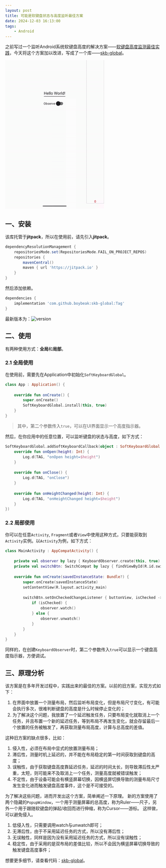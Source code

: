 ```yaml
---
layout: post
title: 可能是软键盘状态与高度监听最佳方案
date: 2024-12-03 16:13:00
tags:
    - Android
---
```


之前写过一个监听Android系统软键盘高度的解决方案——[软键盘高度监测最佳实践](./2023-07-29-软键盘高度监测最佳实践.md)，今天将这个方案加以改进，写成了一个库——[skb-global](https://github.com/boybeak/skb-global)。

<!-- more -->

![gif](/assets/images/skb-global.gif)

## 一、安装
该库托管于**jitpack**，所以在使用前，请先引入**jitpack**。
```groovy
dependencyResolutionManagement {
    repositoriesMode.set(RepositoriesMode.FAIL_ON_PROJECT_REPOS)
    repositories {
        mavenCentral()
        maven { url 'https://jitpack.io' }
    }
}
```
然后添加依赖。
```groovy
dependencies {
    implementation 'com.github.boybeak:skb-global:Tag'
}
```
最新版本为：![version](https://jitpack.io/v/boybeak/skb-global.svg)

## 二、使用
有两种使用方式：**全局**和**局部**。

### 2.1 全局使用
在使用前，需要先在Application中初始化`SoftKeyboardGlobal`。
```kotlin
class App : Application() {

    override fun onCreate() {
        super.onCreate()
        SoftKeyboardGlobal.install(this, true)
    }
}
```
> 其中，第二个参数传入`true`，可以在UI界面显示一个高度指示器。

然后，在你应用中的任意位置，可以监听键盘的状态与高度，如下方式：
```kotlin
SoftKeyboardGlobal.addSoftKeyboardCallback(object : SoftKeyboardGlobal.SoftKeyboardCallback {
    override fun onOpen(height: Int) {
        Log.d(TAG, "onOpen height=$height")
    }

    override fun onClose() {
        Log.d(TAG, "onClose")
    }

    override fun onHeightChanged(height: Int) {
        Log.d(TAG, "onHeightChanged height=$height")
    }
})
```

### 2.2 局部使用
你可以在任意`Activity`, `Fragment`或者`View`中使用这种方式，只要能获取到`Activity`实例。以`Activity`为例，如下方式：
```kotlin
class MainActivity : AppCompatActivity() {

    private val observer by lazy { KeyboardObserver.create(this, true) }
    private val switchBtn: SwitchCompat by lazy { findViewById(R.id.switchBtn) }

    override fun onCreate(savedInstanceState: Bundle?) {
        super.onCreate(savedInstanceState)
        setContentView(R.layout.activity_main)

        switchBtn.setOnCheckedChangeListener { buttonView, isChecked ->
            if (isChecked) {
                observer.watch()
            } else {
                observer.unwatch()
            }
        }
    }
}
```
同样的，在创建`KeyboardObserver`时，第二个参数传入`true`可以显示一个键盘高度指示器，方便调试。

## 三、原理分析
该方案是在多年开发过程中，实践出来的最佳的方案。以前的旧方案，实现方式如下：
1. 在界面中放置一个测量布局，然后监听布局变化，但是布局尺寸变化，有可能会执行多次，很难判断键盘的高度是什么时候停止变化的；
2. 为了解决这个问题，我放置了一个延迟触发任务，只要布局变化就取消上一个任务，并且布置一个新的延迟任务，等到布局不再发生变化，就会存留最后一个放置的任务被触发了，再获取测量布局高度，计算与总高度的差值。

这种旧方案的缺点很多，比如：
1. 侵入性，必须在布局中显式的放置测量布局；
2. 滞后性，测量时机上延迟的，并不能在布局稳定的第一时间获取到键盘的高度；
3. 误触性，由于获取键盘高度靠延迟任务，延迟的时间太长，则导致滞后性太严重，太短，则可能来不及取消上一个任务，测量高度就被错误触发；
4. 不定性，由于设备可能会有横竖屏幕切换，因横竖屏切换导致的测量布局尺寸发生变化进而触发键盘高度事件，这个是不可接受的。

为了解决这些问题，进而开发出这个方案，简单阐述一下原理。
新的方案使用了两个隐藏的`PopupWindow`，一个用于测量屏幕的总高度，称为Ruler——尺子，另外一个用于跟随软键盘的弹起/收回而进行伸缩，称为Cursor——游标。
这样做，可以避免侵入。
1. 低侵入性，只需要调用watch与unwatch即可；
2. 无滞后性，由于不采用延迟任务的方式，所以没有滞后性；
3. 无误触性，同样是因为没有采用延迟任务的方式，所以没有误触性；
4. 稳定性，由于采用的是双布局的差值比较，所以不会因为横竖屏幕切换导致的触发键盘高度事件；

想要更多细节，请查看代码：[skb-global](https://github.com/boybeak/skb-global)。
